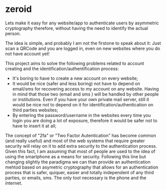 # zeroid
Lets make it easy for any website/app to authenticate users by asymmetric cryptography therefore, without having the need to identify the actual person.


The idea is simple, and probably I am not the firstone to speak about it: Just scan a QRCode and you are logged in, even on new websites where you do not have account yet!

This project aims to solve the following problems related to account creating and the identification/authentification process:

- It's boring to have to create a new account on every website;
- It would be nice (safer and less boring) not have to depend on email/sms for recovering access to my account on any website. Having in mind that those two (email and sms ) will be handled by other people or institutions. Even if you have your own private mail server, still it would be nice not to depend on it for identification/authentication on third parties websites;
- By entering the password/username in the websites every time you login you are doing a lot of exposure, therefore it would be safer not to have to insert it at all;

The concept of "2fa" or "Two Factor Autentication" has become common (and really useful) and most of the web systems that require greater security will relay on it to add extra security to the authentication process. Given this fact, I am assuming that most of people are used to the idea of using the smartphone as a means for security.  Following this line but changing slightly the paradigma we can than provide an authentication mehtod based on asymetric cryptography that allows for an authentication process that is safer, quiquer, easier and totally independent of any third parties, or emails, sms. The only tool necessary is the phone and the internet.
